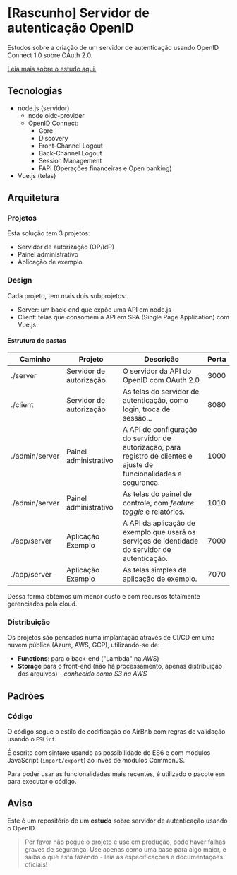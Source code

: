 # [Rascunho] Servidor de autenticação OpenID

Estudos sobre a criação de um servidor de autenticação usando OpenID Connect 1.0 sobre OAuth 2.0.

[Leia mais sobre o estudo aqui.](OpenID.md)

## Tecnologias

- node.js (servidor)
  - node oidc-provider
  - OpenID Connect:
    - Core
    - Discovery
    - Front-Channel Logout
    - Back-Channel Logout
    - Session Management
    - FAPI (Operações financeiras e Open banking)
- Vue.js (telas)

## Arquitetura

### Projetos

Esta solução tem 3 projetos:

- Servidor de autorização (OP/IdP)
- Painel administrativo
- Aplicação de exemplo

### Design

Cada projeto, tem mais dois subprojetos:

- Server: um back-end que expõe uma API em node.js
- Client: telas que consomem a API em SPA (Single Page Application) com Vue.js

#### Estrutura de pastas

|Caminho|Projeto|Descrição|Porta|
|---|---|---|---|
|./server|Servidor de autorização|O servidor da API do OpenID com OAuth 2.0|3000|
|./client|Servidor de autorização|As telas do servidor de autenticação, como login, troca de sessão...|8080|
|./admin/server|Painel administrativo|A API de configuração do servidor de autorização, para registro de clientes e ajuste de funcionalidades e segurança.|1000|
|./admin/server|Painel administrativo|As telas do painel de controle, com _feature toggle_ e relatórios.|1010|
|./app/server|Aplicação Exemplo|A API da aplicação de exemplo que usará os serviços de identidade do servidor de autenticação.|7000|
|./app/server|Aplicação Exemplo|As telas simples da aplicação de exemplo.|7070|

Dessa forma obtemos um menor custo e com recursos totalmente gerenciados pela cloud.

### Distribuição

Os projetos são pensados numa implantação através de CI/CD em uma nuvem pública (Azure, AWS, GCP), utilizando-se de:

- **Functions**: para o back-end ("Lambda" na _AWS_)
- **Storage** para o front-end (não há processamento, apenas distribuição dos arquivos) _- conhecido como S3 na AWS_

## Padrões

### Código

O código segue o estilo de codificação do AirBnb com regras de validação usando o `ESLint`.

É escrito com sintaxe usando as possibilidade do ES6 e com módulos JavaScript (`import/export`) ao invés de módulos CommonJS.

Para poder usar as funcionalidades mais recentes, é utilizado o pacote `esm` para executar o código.

## Aviso

Este é um repositório de um **estudo** sobre servidor de autenticação usando o OpenID.

> Por favor não pegue o projeto e use em produção, pode haver falhas graves de segurança. Use apenas como uma base para algo maior, e saiba o que está fazendo - leia as especificações e documentações oficiais!
